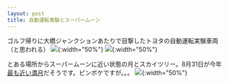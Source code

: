 ```yaml
---
layout: post
title: 自動運転実験とスーパームーン
---
```


ゴルフ帰りに大橋ジャンクションあたりで目撃したトヨタの自動運転実験車両（と思われる）
![]({{site.baseurl}}/images/self-driving/self-driving1.jpg){:width="50%"}
![]({{site.baseurl}}/images/self-driving/self-driving2.jpg){:width="50%"}


とある場所からスーパームーンに近い状態の月とスカイツリー。8月31日が今年[最も近い満月](https://weathernews.jp/s/topics/202308/300115/)だそうです。ピンボケですが。。。
![]({{site.baseurl}}/images/supermoon/supermoon-skytree.jpg){:width="50%"}

